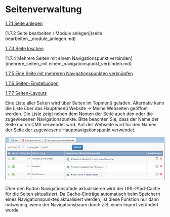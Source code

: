 # Seitenverwaltung

[1.7.1 Seite anlegen](seite_anlegen.md)

[1.7.2 Seite bearbeiten / Module anlegen](seite bearbeiten__module_anlegen.md)

[1.7.3 Seite löschen](seite_loschen.md)

[1.7.4 Mehrere Seiten mit einem Navigationspunkt verbinden](mehrere_seiten_mit einem_navigationspunkt_verbinden.md)

[1.7.5 Eine Seite mit mehreren Navigationspunkten verknüpfen](eine_seite_mit_mehreren_navigationspunkten.verknupfen.md)

[1.7.6 Seiten-Einstellungen](seiten_einstellungen.md)

[1.7.7 Seiten-Layouts](seiten-layouts.md)


Eine Liste aller Seiten wird über Seiten im Topmenü geladen. Alternativ kann die Liste über das Hauptmenü Website → Meine Webseiten geöffnet werden. Die Liste zeigt neben dem Namen der Seite auch den oder die zugewiesenen Navigationspunkte. Bitte beachten Sie, dass der Name der Seite nur im CMS verwendet wird. Auf der Webseite wird für den Namen der Seite der zugewiesene Hauptnavigationspunkt verwendet.

![](bild15.png)

Über den Button Navigationspfade aktualisieren wird der URL-Pfad-Cache für die Seiten aktualisiert. Da Cache-Einträge automatisch beim Speichern eines Navigationspunktes aktualisiert werden, ist diese Funktion nur dann notwendig, wenn der Navigationsbaum durch z.B. einen Import verändert wurde.